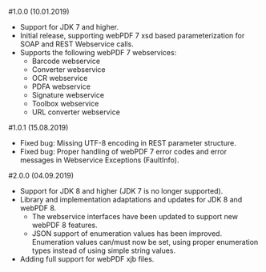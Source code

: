 #1.0.0 (10.01.2019)
- Support for JDK 7 and higher.
- Initial release, supporting webPDF 7 xsd based parameterization for SOAP and REST Webservice calls.
- Supports the following webPDF 7 webservices:
    - Barcode webservice
    - Converter webservice
    - OCR webservice
    - PDFA webservice
    - Signature webservice
    - Toolbox webservice
    - URL converter webservice

#1.0.1 (15.08.2019)
- Fixed bug: Missing UTF-8 encoding in REST parameter structure.
- Fixed bug: Proper handling of webPDF 7 error codes and error messages in Webservice Exceptions (FaultInfo).

#2.0.0 (04.09.2019)
- Support for JDK 8 and higher (JDK 7 is no longer supported).
- Library and implementation adaptations and updates for JDK 8 and webPDF 8.
    - The webservice interfaces have been updated to support new webPDF 8 features.
    - JSON support of enumeration values has been improved. Enumeration values can/must now be set, using proper enumeration types instead of using simple string values.
- Adding full support for webPDF xjb files.        